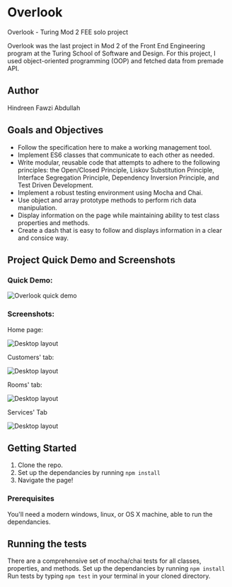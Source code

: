 # Overlook
Overlook - Turing Mod 2 FEE solo project

Overlook was the last project in Mod 2 of the Front End Engineering program at the Turing School of Software and Design. For this project, I used object-oriented programming (OOP) and fetched data from premade API.

## Author
Hindreen Fawzi Abdullah

## Goals and Objectives

- Follow the specification here to make a working management tool.
- Implement ES6 classes that communicate to each other as needed.
- Write modular, reusable code that attempts to adhere to the following principles: the Open/Closed Principle, Liskov Substitution Principle, Interface Segregation Principle, Dependency Inversion Principle, and Test Driven Development.
- Implement a robust testing environment using Mocha and Chai.
- Use object and array prototype methods to perform rich data manipulation.
- Display information on the page while maintaining ability to test class properties and methods.
- Create a dash that is easy to follow and displays information in a clear and consice way.


## Project Quick Demo and Screenshots

### Quick Demo:

![Overlook quick demo](https://github.com/hndfaw/webpack-starter-kit/blob/master/src/images/overlook.gif)

### Screenshots:

Home page:

![Desktop layout](https://github.com/hndfaw/webpack-starter-kit/blob/master/src/images/overlook-home.png)


Customers' tab:

![Desktop layout](https://github.com/hndfaw/webpack-starter-kit/blob/master/src/images/overlook-customers.png)


Rooms' tab:

![Desktop layout](https://github.com/hndfaw/webpack-starter-kit/blob/master/src/images/overlook-rooms.png)


Services' Tab

![Desktop layout](https://github.com/hndfaw/webpack-starter-kit/blob/master/src/images/overlook-services.png)


## Getting Started

1. Clone the repo.
2. Set up the dependancies by running `npm install`
3. Navigate the page!

### Prerequisites

You'll need a modern windows, linux, or OS X machine, able to run the dependancies.

## Running the tests

There are a comprehensive set of mocha/chai tests for all classes, properties, and methods.
Set up the dependancies by running `npm install`
Run tests by typing `npm test` in your terminal in your cloned directory.
